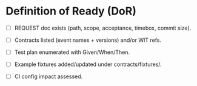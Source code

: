 # Definition of Ready (DoR)
- [ ] REQUEST doc exists (path, scope, acceptance, timebox, commit size).
- [ ] Contracts listed (event names + versions) and/or WIT refs.
- [ ] Test plan enumerated with Given/When/Then.
- [ ] Example fixtures added/updated under contracts/fixtures/.
- [ ] CI config impact assessed.

